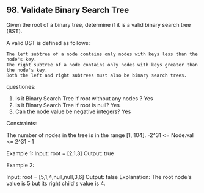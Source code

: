 ## 98. Validate Binary Search Tree

Given the root of a binary tree, determine if it is a valid binary search tree (BST).

A valid BST is defined as follows:

    The left subtree of a node contains only nodes with keys less than the node's key.
    The right subtree of a node contains only nodes with keys greater than the node's key.
    Both the left and right subtrees must also be binary search trees.

questiones:
1. Is it Binary Search Tree if root without any nodes ? Yes
2. Is it Binary Search Tree if root is null? Yes
2. Can the node value be negative integers? Yes

Constraints:

The number of nodes in the tree is in the range [1, 104].
-2^31 <= Node.val <= 2^31 - 1

Example 1:
Input: root = [2,1,3]
Output: true

Example 2:

Input: root = [5,1,4,null,null,3,6]
Output: false
Explanation: The root node's value is 5 but its right child's value is 4.


